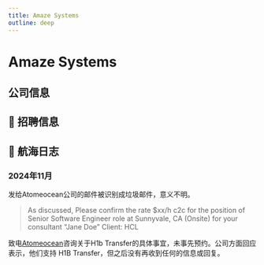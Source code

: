 ```yaml
---
title: Amaze Systems
outline: deep
---
```

# Amaze Systems

## 公司信息

<StaffingCompanyTable companyJsonFileName="amaze-systems"/>

## 📢 招聘信息

## 🚢 航海日志

### 2024年11月

发给Atomeocean公司的邮件被识别成垃圾邮件，意义不明。
> As discussed, Please confirm the rate $xx/h c2c for the position of Senior Software Engineer role at Sunnyvale, CA 
> (Onsite) for your consultant “Jane Doe”
Client: HCL


致电[Atomeocean](/direct-hire-company/new-york/new-york/atomeocean)咨询关于H1b Transfer的具体事宜，未事先预约。公司方面回应表示，他们支持 H1B 
Transfer，但之后没有再收到任何的信息或回复。